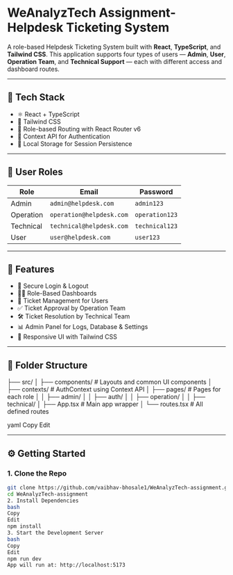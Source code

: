 # WeAnalyzTech Assignment- Helpdesk Ticketing System

A role-based Helpdesk Ticketing System built with **React**, **TypeScript**, and **Tailwind CSS**. This application supports four types of users — **Admin**, **User**, **Operation Team**, and **Technical Support** — each with different access and dashboard routes.

---

## 🔧 Tech Stack

- ⚛️ React + TypeScript
- 🎨 Tailwind CSS
- 🔐 Role-based Routing with React Router v6
- 🧠 Context API for Authentication
- 🔁 Local Storage for Session Persistence

---

## 👤 User Roles

| Role       | Email                        | Password       |
|------------|------------------------------|----------------|
| Admin      | `admin@helpdesk.com`         | `admin123`     |
| Operation  | `operation@helpdesk.com`     | `operation123` |
| Technical  | `technical@helpdesk.com`     | `technical123` |
| User       | `user@helpdesk.com`          | `user123`      |

---

## 🚀 Features

- 🔐 Secure Login & Logout
- 🧑‍💻 Role-Based Dashboards
- 🎫 Ticket Management for Users
- ✅ Ticket Approval by Operation Team
- 🛠️ Ticket Resolution by Technical Team
- 📊 Admin Panel for Logs, Database & Settings
- 📱 Responsive UI with Tailwind CSS

---

## 📁 Folder Structure

├── src/
│ ├── components/ # Layouts and common UI components
│ ├── contexts/ # AuthContext using Context API
│ ├── pages/ # Pages for each role
│ │ ├── admin/
│ │ ├── auth/
│ │ ├── operation/
│ │ ├── technical/
│ ├── App.tsx # Main app wrapper
│ └── routes.tsx # All defined routes

yaml
Copy
Edit

---

## ⚙️ Getting Started

### 1. Clone the Repo

```bash
git clone https://github.com/vaibhav-bhosale1/WeAnalyzTech-assignment.git
cd WeAnalyzTech-assignment
2. Install Dependencies
bash
Copy
Edit
npm install
3. Start the Development Server
bash
Copy
Edit
npm run dev
App will run at: http://localhost:5173
